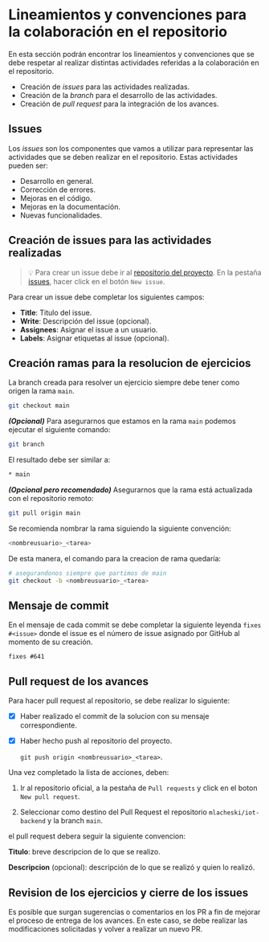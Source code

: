 # Lineamientos y convenciones para la colaboración en el repositorio

En esta sección podrán encontrar los lineamientos y convenciones que se debe respetar al realizar distintas actividades referidas a la colaboración en el repositorio.

- Creación de *issues* para las actividades realizadas.
- Creación de la *branch* para el desarrollo de las actividades.
- Creación de *pull request* para la integración de los avances.


## Issues

Los *issues* son los componentes que vamos a utilizar para representar las actividades que se deben realizar en el repositorio. Estas actividades pueden ser:

- Desarrollo en general.
- Corrección de errores.
- Mejoras en el código.
- Mejoras en la documentación.
- Nuevas funcionalidades.

## Creación de issues para las actividades realizadas

> 💡 Para crear un issue debe ir al [repositorio del proyecto](https://github.com/mlacheski/iot-backend). En la pestaña [issues](https://github.com/mlacheski/iot-backend/issues), hacer click en el botón `New issue`.

Para crear un issue debe completar los siguientes campos:
- **Title**: Titulo del issue.
- **Write**: Descripción del issue (opcional).
- **Assignees**: Asignar el issue a un usuario.
- **Labels**: Asignar etiquetas al issue (opcional).


## Creación ramas para la resolucion de ejercicios

La branch creada para resolver un ejercicio siempre debe tener como origen la rama `main`.

```sh
git checkout main
```

***(Opcional)*** Para asegurarnos que estamos en la rama `main` podemos ejecutar el siguiente comando:

```sh
git branch
```

El resultado debe ser similar a:

```sh
* main
```

***(Opcional pero recomendado)*** Asegurarnos que la rama está actualizada con el repositorio remoto:

```sh
git pull origin main
```

Se recomienda nombrar la rama siguiendo la siguiente convención:

```sh
<nombreusuario>_<tarea>
```

De esta manera, el comando para la creacion de rama quedaría:

```bash
# asegurandonos siempre que partimos de main
git checkout -b <nombreusuario>_<tarea>
```

## Mensaje de commit

En el mensaje de cada commit se debe completar la siguiente leyenda `fixes #<issue>` donde el issue es el número de issue asignado por GitHub al momento de su creación.

`fixes #641`

## Pull request de los avances

Para hacer pull request al repositorio, se debe realizar lo siguiente:

- [x] Haber realizado el commit de la solucion con su mensaje correspondiente.
- [x] Haber hecho push al repositorio del proyecto. 

    `git push origin <nombreusuario>_<tarea>`.

Una vez completado la lista de acciones, deben:

1. Ir al repositorio oficial, a la pestaña de `Pull requests` y click en el boton `New pull request`.

2. Seleccionar como destino del Pull Request el repositorio `mlacheski/iot-backend` y la branch `main`.

el pull request debera seguir la siguiente convencion:

**Titulo**: breve descripcion de lo que se realizo.

**Descripcion** (opcional): descripción de lo que se realizó y quien lo realizó.

## Revision de los ejercicios y cierre de los issues

Es posible que surgan sugerencias o comentarios en los PR a fin de mejorar el proceso de entrega de los avances. En este caso, se debe realizar las modificaciones solicitadas y volver a realizar un nuevo PR.